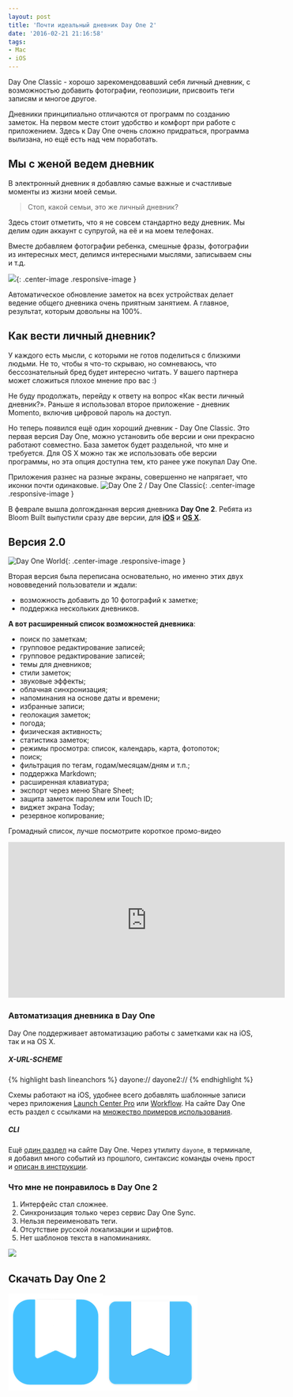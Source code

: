 ```yaml
---
layout: post
title: 'Почти идеальный дневник Day One 2'
date: '2016-02-21 21:16:58'
tags:
- Mac
- iOS
---
```


Day One Classic - хорошо зарекомендовавший себя личный дневник, с возможностью добавить фотографии, геопозиции, присвоить теги записям и многое другое.

Дневники принципиально отличаются от программ по созданию заметок.
На первом месте стоит удобство и комфорт при работе с приложением. Здесь к Day One очень сложно придраться, программа вылизана, но ещё есть над чем поработать.

## Мы с женой ведем дневник
В электронный дневник я добавляю самые важные и счастливые моменты из жизни моей семьи.
<blockquote>
Стоп, какой семьи, это же личный дневник?
</blockquote>

Здесь стоит отметить, что я не совсем стандартно веду дневник. Мы делим один аккаунт с супругой, на её и на моем телефонах.

Вместе добавляем фотографии ребенка, смешные фразы, фотографии из интересных мест, делимся интересными мыслями, записываем сны и т.д.

![](http://pavel.miroshnichen.co/images/2016/02/DayOne_mac-note.png){: .center-image .responsive-image }

Автоматическое обновление заметок на всех устройствах делает ведение общего дневника очень приятным занятием. А главное, результат, которым довольны на 100%.


## Как вести личный дневник?
У каждого есть мысли, с которыми не готов поделиться с близкими людьми. Не то, чтобы я что-то скрываю, но сомневаюсь, что бессознательный бред будет интересно читать. У вашего партнера может сложиться плохое мнение про вас :)

Не буду продолжать, перейду к ответу на вопрос «Как вести личный дневник?».  Раньше я использовал второе приложение - дневник Momento, включив цифровой пароль на доступ.

Но теперь появился ещё один хороший дневник - Day One Classic. Это первая версия Day One, можно установить обе версии и они прекрасно работают совместно. База заметок будет раздельной, что мне и требуется. Для OS X можно так же использовать обе версии программы,
но эта опция доступна тем, кто ранее уже покупал Day One.

Приложения разнес на разные экраны, совершенно не напрягает, что иконки почти одинаковые.
![](http://pavel.miroshnichen.co/images/2016/02/dayones_logo.png "Day One 2 / Day One Classic"){: .center-image .responsive-image }

В феврале вышла долгожданная версия дневника **Day One 2**. Ребята из Bloom Built выпустили сразу две версии, для [**iOS**](https://geo.itunes.apple.com/ru/app/day-one-2-journal-+-notes/id1044867788?mt=8&uo=4&at=1001l9qh&ct=blog) и [**OS X**](https://itunes.apple.com/ru/app/day-one/id1055511498?mt=12&uo=4&at=1001l9qh&ct=blog).


## Версия 2.0
![](http://pavel.miroshnichen.co/images/2016/02/dayone2-devices_03.jpg "Day One World"){: .center-image .responsive-image }

Вторая версия была переписана основательно, но именно этих двух нововведений пользователи и ждали:

- возможность добавить до 10 фотографий к заметке;  
- поддержка нескольких дневников.

**А вот расширенный список возможностей дневника**:

- поиск по заметкам;  
- групповое редактирование записей;  
- групповое редактирование записей;  
- темы для дневников;  
- стили заметок;
- звуковые эффекты;
- облачная синхронизация;
- напоминания на основе даты и времени;
- избранные записи;
- геолокация заметок;
- погода;
- физическая активность;
- статистика заметок;
- режимы просмотра: список, календарь, карта, фотопоток;
- поиск;
- фильтрация по тегам, годам/месяцам/дням и т.п.;
- поддержка Markdown;
- расширенная клавиатура;
- экспорт через меню Share Sheet;
- защита заметок паролем или Touch ID;
- виджет экрана Today;
- резервное копирование;

Громадный список, лучше посмотрите короткое промо-видео
<iframe width="560" height="315" src="https://www.youtube.com/embed/JrxT1475KNs" frameborder="0" allowfullscreen></iframe>

### Автоматизация дневника в Day One
Day One поддерживает автоматизацию работы с заметками как на iOS, так и на OS X.

##### X-URL-SCHEME
{% highlight bash lineanchors %}
dayone://
dayone2://
{% endhighlight %}

Схемы работают на iOS, удобнее всего добавлять шаблонные записи через приложения [Launch Center Pro](https://geo.itunes.apple.com/ru/app/launch-center-pro-shortcut/id532016360?mt=8&at=1001l9qh&ct=blog) или [Workflow](https://geo.itunes.apple.com/ru/app/workflow-powerful-automation/id915249334?mt=8&uo=4&at=1001l9qh&ct=blog). На сайте Day One есть раздел с ссылками на [множество примеров использования](http://dayoneapp.com/templates/).



##### CLI
Ещё [один раздел](http://help.dayoneapp.com/day-one-tools/) на сайте Day One. Через утилиту `dayone`, в терминале, я добавил много событий из прошлого, синтаксис команды очень прост и [описан в инструкции](http://dayoneapp.com/tools/cli-man/).


### Что мне не понравилось в Day One 2
1. Интерфейс стал сложнее.
2. Синхронизация только через сервис Day One Sync.
3. Нельзя переименовать теги.
4. Отсутствие русской локализации и шрифтов.
5. Нет шаблонов текста в напоминаниях.

![](http://pavel.miroshnichen.co/images/2016/02/dayone_compare.gif)


## Скачать Day One 2
[![alt caption text](/images/2016/02/DayOneIOS2.png "iOS")](https://geo.itunes.apple.com/ru/app/day-one-2-journal-+-notes/id1044867788?mt=8&uo=4&at=1001l9qh&ct=blog)[![alt caption text](/images/2016/02/DayOneMac2.png "OS X")](https://itunes.apple.com/ru/app/day-one/id1055511498?mt=12&uo=4&at=1001l9qh&ct=blog)



